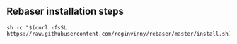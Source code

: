 ## Rebaser installation steps

```shell
sh -c "$(curl -fsSL https://raw.githubusercontent.com/reginvinny/rebaser/master/install.sh)"
```
 
